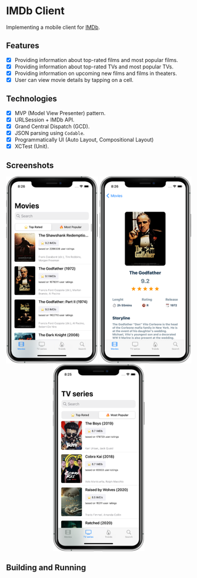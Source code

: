 # IMDb Client
Implementing a mobile client for [IMDb](https://www.imdb.com/).

## Features
- [x] Providing information about top-rated films and most popular films.
- [x] Providing information about top-rated TVs and most popular TVs.
- [x] Providing information on upcoming new films and films in theaters.
- [x] User can view movie details by tapping on a cell.

## Technologies
- [x] MVP (Model View Presenter) pattern.
- [x] URLSession + IMDb API.
- [x] Grand Central Dispatch (GCD).
- [x] JSON parsing using `Codable`.
- [x] Programmatically UI (Auto Layout, Compositional Layout)
- [x] XCTest (Unit).

## Screenshots
<p align="center">
  <img src = "https://github.com/MalyshevMaksim/IMDbClient/raw/master/screenshots/Movies.png" width="250"/>
  <img src = "https://github.com/MalyshevMaksim/IMDbClient/raw/master/screenshots/DetailMovie.png" width="250"/>
  <img src = "https://github.com/MalyshevMaksim/IMDbClient/raw/master/screenshots/TVs.png" width="250"/>
</p>

## Building and Running
